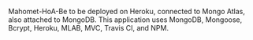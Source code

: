 Mahomet-HoA-Be to be deployed on Heroku, connected to Mongo Atlas, also attached to MongoDB. This application uses MongoDB, Mongoose, Bcrypt, Heroku, MLAB, MVC, Travis CI, and NPM.
